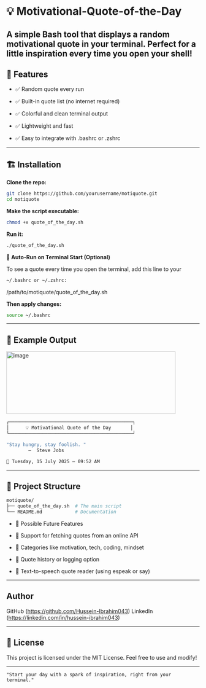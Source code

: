 # 💡 Motivational-Quote-of-the-Day
A simple Bash tool that displays a random motivational quote in your terminal. Perfect for a little inspiration every time you open your shell!
---

## 💽 Features

- ✅ Random quote every run

- ✅ Built-in quote list (no internet required)

- ✅ Colorful and clean terminal output

- ✅ Lightweight and fast

- ✅ Easy to integrate with .bashrc or .zshrc

---

## 🏗️ Installation

**Clone the repo:**
```bash
git clone https://github.com/yourusername/motiquote.git
cd motiquote
```

**Make the script executable:**
```bash
chmod +x quote_of_the_day.sh
```

**Run it:**
```bash
./quote_of_the_day.sh
```

**🔁 Auto-Run on Terminal Start (Optional)**

To see a quote every time you open the terminal, add this line to your 
```bash
~/.bashrc or ~/.zshrc:
```
/path/to/motiquote/quote_of_the_day.sh

**Then apply changes:**

```bash
source ~/.bashrc
```

---

## 📸 Example Output
<img width="441" height="163" alt="image" src="https://github.com/user-attachments/assets/c0616eae-9b45-4618-92cc-7291a59ce62e" />

```bash
┌─────────────────────────────────────────────┐
│      💡 Motivational Quote of the Day       │
└─────────────────────────────────────────────┘

"Stay hungry, stay foolish. "
        –  Steve Jobs

📅 Tuesday, 15 July 2025 — 09:52 AM
```
---

## 📂 Project Structure

```bash
motiquote/
├── quote_of_the_day.sh  # The main script
└── README.md            # Documentation
```

- 🔮 Possible Future Features

- 🔌 Support for fetching quotes from an online API

- 🎯 Categories like motivation, tech, coding, mindset

- 🏁 Quote history or logging option

- 🔹 Text-to-speech quote reader (using espeak or say)

---

## Author

GitHub (https://github.com/Hussein-Ibrahim043)
LinkedIn (https://linkedin.com/in/hussein-ibrahim043)

---

## 📜 License

This project is licensed under the MIT License. Feel free to use and modify!

---

` "Start your day with a spark of inspiration, right from your terminal." `
